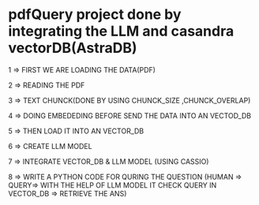 # pdfQuery project done by integrating the LLM and casandra vectorDB(AstraDB)

1 => FIRST WE ARE LOADING THE DATA(PDF)

2 => READING THE PDF

3 => TEXT CHUNCK(DONE BY USING CHUNCK_SIZE ,CHUNCK_OVERLAP)

4 => DOING EMBEDEDING BEFORE SEND THE DATA INTO AN VECTOD_DB

5 => THEN LOAD IT INTO AN VECTOR_DB

6 => CREATE LLM MODEL

7 => INTEGRATE VECTOR_DB & LLM MODEL (USING CASSIO)

8 => WRITE  A PYTHON CODE FOR QURING THE QUESTION (HUMAN => QUERY=> WITH THE HELP OF LLM MODEL IT CHECK QUERY IN VECTOR_DB => RETRIEVE THE ANS)
